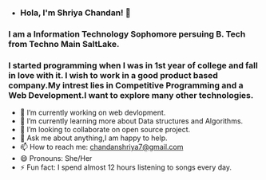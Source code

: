 -  ### Hola, I'm Shriya Chandan! 👋
 ### I am a Information Technology Sophomore persuing B. Tech from Techno Main SaltLake.
### I started programming when I was in 1st year of college and fall in love with it. I wish to work in a good product based company.My intrest lies in Competitive Programming and a Web Development.I want to explore many other technologies.

- 🔭 I’m currently working on web devlopment.
- 🌱 I’m currently learning more about Data structures and Algorithms.
- 👯 I’m looking to collaborate on open source project.
- 💬 Ask me about anything,I am happy to help.
- 📫 How to reach me: chandanshriya7@gmail.com
- 😄 Pronouns: She/Her
- ⚡ Fun fact: I spend almost 12 hours listening to songs every day.
